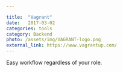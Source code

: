 ```yaml
---

title:  "Vagrant"
date:   2017-03-02
categories: tools
category: Backend
photo: /assets/img/VAGRANT-logo.png
external_link: https://www.vagrantup.com/
---
```

Easy workflow regardless of your role.
